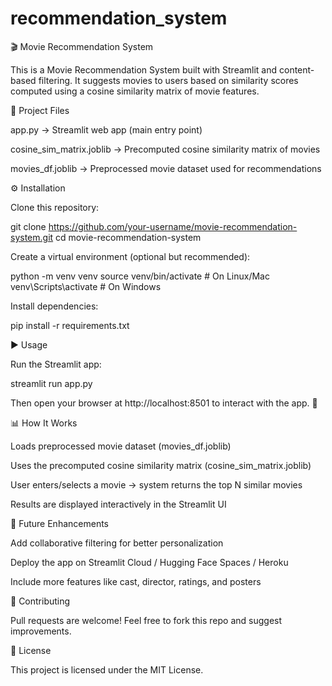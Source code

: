 # recommendation_system

🎬 Movie Recommendation System

This is a Movie Recommendation System built with Streamlit and content-based filtering.
It suggests movies to users based on similarity scores computed using a cosine similarity matrix of movie features.

📂 Project Files

app.py → Streamlit web app (main entry point)

cosine_sim_matrix.joblib → Precomputed cosine similarity matrix of movies

movies_df.joblib → Preprocessed movie dataset used for recommendations

⚙️ Installation

Clone this repository:

git clone https://github.com/your-username/movie-recommendation-system.git
cd movie-recommendation-system


Create a virtual environment (optional but recommended):

python -m venv venv
source venv/bin/activate   # On Linux/Mac
venv\Scripts\activate      # On Windows


Install dependencies:

pip install -r requirements.txt

▶️ Usage

Run the Streamlit app:

streamlit run app.py


Then open your browser at http://localhost:8501
 to interact with the app. 🎉

📊 How It Works

Loads preprocessed movie dataset (movies_df.joblib)

Uses the precomputed cosine similarity matrix (cosine_sim_matrix.joblib)

User enters/selects a movie → system returns the top N similar movies

Results are displayed interactively in the Streamlit UI

📌 Future Enhancements

Add collaborative filtering for better personalization

Deploy the app on Streamlit Cloud / Hugging Face Spaces / Heroku

Include more features like cast, director, ratings, and posters

🤝 Contributing

Pull requests are welcome! Feel free to fork this repo and suggest improvements.

📜 License

This project is licensed under the MIT License.

